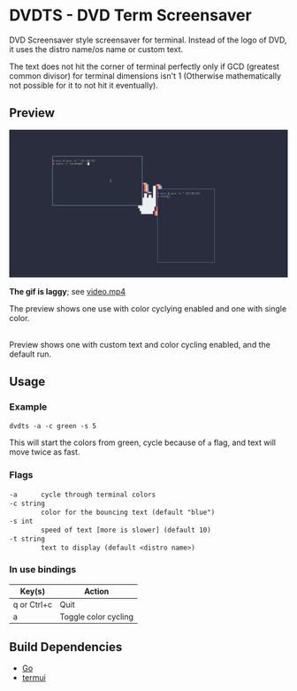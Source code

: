 # DVDTS - DVD Term Screensaver

DVD Screensaver style screensaver for terminal.
Instead of the logo of DVD, it uses the distro name/os name or custom text.<br>

The text does not hit the corner of terminal perfectly only if GCD (greatest common divisor) for terminal dimensions isn't 1 (Otherwise mathematically not possible for it to not hit it eventually).

## Preview

![preview gif](readme_assets/dvdts.gif)

__The gif is laggy__; see [video.mp4](readme_assets/dvdts.mp4)

The preview shows one use with color cyclying enabled and one with single color.<br><br>

Preview shows one with custom text and color cycling enabled, and the default run.

## Usage

### Example
```
dvdts -a -c green -s 5
```
This will start the colors from green, cycle because of `a` flag, and text will move twice as fast.

### Flags
```
-a      cycle through terminal colors
-c string
        color for the bouncing text (default "blue")
-s int
        speed of text [more is slower] (default 10)
-t string
        text to display (default <distro name>)
```

### In use bindings
|Key(s)     |Action    |
|-----------|----------|
|q or Ctrl+c|Quit      |
|a|Toggle color cycling|

## Build Dependencies
- [Go](https://golang.org/)
- [termui](https://github.com/gizak/termui)

